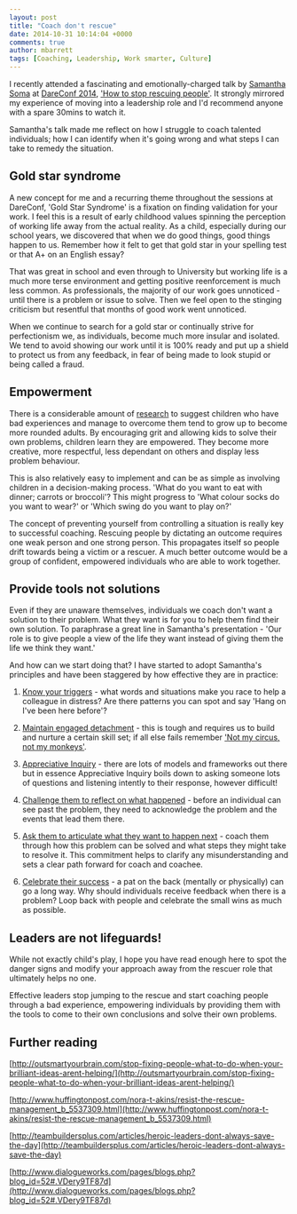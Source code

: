 ```yaml
---
layout: post
title: "Coach don't rescue"
date: 2014-10-31 10:14:04 +0000
comments: true
author: mbarrett
tags: [Coaching, Leadership, Work smarter, Culture]
---
```


I recently attended a fascinating and emotionally-charged talk by [Samantha Soma](https://twitter.com/sisoma) at [DareConf 2014](https://2014.dareconf.com), ['How to stop rescuing people'](http://vimeo.com/108047198). It strongly mirrored my experience of moving into a leadership role and I'd recommend anyone with a spare 30mins to watch it.

Samantha's talk made me reflect on how I struggle to coach talented individuals; how I can identify when it's going wrong and what steps I can take to remedy the situation.

## Gold star syndrome ##

A new concept for me and a recurring theme throughout the sessions at DareConf, 'Gold Star Syndrome' is a fixation on finding validation for your work. I feel this is a result of early childhood values spinning the perception of working life away from the actual reality. As a child, especially during our school years, we discovered that when we do good things, good things happen to us. Remember how it felt to get that gold star in your spelling test or that A+ on an English essay?

That was great in school and even through to University but working life is a much more terse environment and getting positive reenforcement is much less common. As professionals, the majority of our work goes unnoticed - until there is a problem or issue to solve. Then we feel open to the stinging criticism but resentful that months of good work went unnoticed.

When we continue to search for a gold star or continually strive for perfectionism we, as individuals, become much more insular and isolated. We tend to avoid showing our work until it is 100% ready and put up a shield to protect us from any feedback, in fear of being made to look stupid or being called a fraud.

## Empowerment ##

There is a considerable amount of [research](http://whatworksforhealth.wisc.edu/program.php?t1=20&t2=6&t3=84&id=311) to suggest children who have bad experiences and manage to overcome them tend to grow up to become more rounded adults. By encouraging grit and allowing kids to solve their own problems, children learn they are empowered. They become more creative, more respectful, less dependant on others and display less problem behaviour.

This is also relatively easy to implement and can be as simple as involving children in a decision-making process. 'What do you want to eat with dinner; carrots or broccoli'? This might progress to 'What colour socks do you want to wear?' or 'Which swing do you want to play on?'

The concept of preventing yourself from controlling a situation is really key to successful coaching. Rescuing people by dictating an outcome  requires one weak person and one strong person. This propagates itself so people drift towards being a victim or a rescuer. A much better outcome would be a group of confident, empowered individuals who are able to work together.

## Provide tools not solutions ##

Even if they are unaware themselves, individuals we coach don't want a solution to their problem. What they want is for you to help them find their own solution. To paraphrase a great line in Samantha's presentation - 'Our role is to give people a view of the life they want instead of giving them the life we think they want.'

And how can we start doing that? I have started to adopt Samantha's principles and have been staggered by how effective they are in practice:

1. [Know your triggers](http://outsmartyourbrain.com/find-your-emotional-triggers-on-this-list/) - what words and situations make you race to help a colleague in distress? Are there patterns you can spot and say 'Hang on I've been here before'?

2. [Maintain engaged detachment](http://www.successrockets.com/Blog-Professional-Personal-Development/bid/51210/Leadership-Development-Skill-Detached-Involvement) - this is tough and requires us to build and nurture a certain skill set; if all else fails remember ['Not my circus, not my monkeys'](http://www.huffingtonpost.com/karen-ann-kennedy/not-my-circus-not-my-monk_b_5390455.html).

3. [Appreciative Inquiry](http://www.mindtools.com/pages/article/newTMC_85.htm) - there are lots of models and frameworks out there but in essence Appreciative Inquiry  boils down to asking someone lots of questions and listening intently to their response, however difficult!

4. [Challenge them to reflect on what happened](http://centerx.gseis.ucla.edu/xchange/teacher-leadership/teacher-workroom/reflecting-conversation) - before an individual can see past the problem, they need to acknowledge the problem and the events that lead them there.

5. [Ask them to articulate what they want to happen next](http://www.reallifecoaching.net/tips-on-committing-to-your-goals/) - coach them through how this problem can be solved and what steps they might take to resolve it. This commitment helps to clarify any misunderstanding and sets a clear path forward for coach and coachee.

6. [Celebrate their success](http://www.myinternalgps.com/?p=1149) - a pat on the back (mentally or physically) can go a long way. Why should individuals receive feedback when there is a problem? Loop back with people and celebrate the small wins as much as possible.

## Leaders are not lifeguards! ##

While not exactly child's play, I hope you have read enough here to spot the danger signs and modify your approach away from the rescuer role that ultimately helps no one.

Effective leaders stop jumping to the rescue and start coaching people through a bad experience, empowering individuals by providing them with the tools to come to their own conclusions and solve their own problems.

## Further reading ##

[http://outsmartyourbrain.com/stop-fixing-people-what-to-do-when-your-brilliant-ideas-arent-helping/](http://outsmartyourbrain.com/stop-fixing-people-what-to-do-when-your-brilliant-ideas-arent-helping/)

[http://www.huffingtonpost.com/nora-t-akins/resist-the-rescue-management_b_5537309.html](http://www.huffingtonpost.com/nora-t-akins/resist-the-rescue-management_b_5537309.html)

[http://teambuildersplus.com/articles/heroic-leaders-dont-always-save-the-day](http://teambuildersplus.com/articles/heroic-leaders-dont-always-save-the-day)

[http://www.dialogueworks.com/pages/blogs.php?blog_id=52#.VDery9TF87d](http://www.dialogueworks.com/pages/blogs.php?blog_id=52#.VDery9TF87d)
